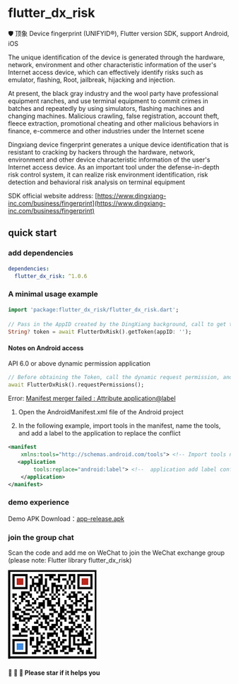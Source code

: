 # flutter\_dx_risk

🛡 顶象 Device fingerprint (UNIFYID®), Flutter version SDK, support Android, iOS

The unique identification of the device is generated through the hardware, network, environment and other characteristic information of the user's Internet access device, which can effectively identify risks such as emulator, flashing, Root, jailbreak, hijacking and injection.

At present, the black gray industry and the wool party have professional equipment ranches, and use terminal equipment to commit crimes in batches and repeatedly by using simulators, flashing machines and changing machines. Malicious crawling, false registration, account theft, fleece extraction, promotional cheating and other malicious behaviors in finance, e-commerce and other industries under the Internet scene

Dingxiang device fingerprint generates a unique device identification that is resistant to cracking by hackers through the hardware, network, environment and other device characteristic information of the user's Internet access device. As an important tool under the defense-in-depth risk control system, it can realize risk environment identification, risk detection and behavioral risk analysis on terminal equipment


SDK official website address:
[https://www.dingxiang-inc.com/business/fingerprint](https://www.dingxiang-inc.com/business/fingerprint)



## quick start

### add dependencies
``` yaml
dependencies:
  flutter_dx_risk: ^1.0.6
```


### A minimal usage example

``` dart
import 'package:flutter_dx_risk/flutter_dx_risk.dart';

// Pass in the AppID created by the DingXiang background, call to get the device fingerprint Token, you need to send the token to the server, and the server will get the device fingerprint, device risk and other information
String? token = await FlutterDxRisk().getToken(appID: '');

```

#### Notes on Android access

API 6.0 or above dynamic permission application

``` dart
// Before obtaining the Token, call the dynamic request permission, and the obtained risk information will be more accurate
await FlutterDxRisk().requestPermissions();

```

Error: [Manifest merger failed : Attribute application@label](https://blog.csdn.net/weixin_44720673/article/details/120200655)

1. Open the AndroidManifest.xml file of the Android project

2. In the following example, import tools in the manifest, name the tools, and add a label to the application to replace the conflict

``` xml
<manifest 
    xmlns:tools="http://schemas.android.com/tools"> <!-- Import tools name in manifest -->
   <application
        tools:replace="android:label"> <!--  application add label conflict replace -->
    </application>
</manifest>    

```




### demo experience
Demo APK Download：[app-release.apk](https://github.com/fengerwoo/flutter_dx_risk/raw/main/example/app-release.apk)


### join the group chat
Scan the code and add me on WeChat to join the WeChat exchange group (please note: Flutter library flutter\_dx_risk)

<img src="https://github.com/fengerwoo/easy_anim/raw/main/doc/assets/wechat_qr.jpg" width="200" >

#### 🤗 🤗 🤗 Please star if it helps you